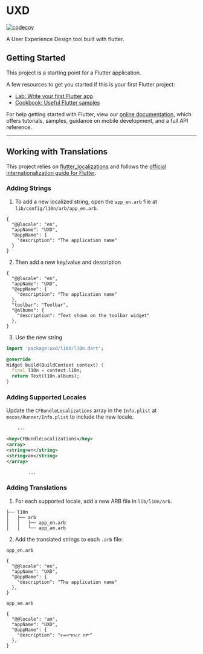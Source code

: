 # UXD

[![codecov](https://codecov.io/gh/Elias8/UXD/branch/main/graph/badge.svg?token=hl5feg6dAk)](https://codecov.io/gh/Elias8/UXD)

A User Experience Design tool built with flutter.

## Getting Started

This project is a starting point for a Flutter application.

A few resources to get you started if this is your first Flutter project:

- [Lab: Write your first Flutter app](https://flutter.dev/docs/get-started/codelab)
- [Cookbook: Useful Flutter samples](https://flutter.dev/docs/cookbook)

For help getting started with Flutter, view our
[online documentation](https://flutter.dev/docs), which offers tutorials, samples, guidance on mobile development, and a
full API reference.

---

## Working with Translations

This project relies on [flutter_localizations][flutter_localizations_link] and follows
the [official internationalization guide for Flutter][internationalization_link].

### Adding Strings

1. To add a new localized string, open the `app_en.arb` file at `lib/config/l10n/arb/app_en.arb`.

```arb
{
  "@@locale": "en",
  "appName": "UXD",
  "@appName": {
    "description": "The application name"
  }
}
```

2. Then add a new key/value and description

```arb
{
  "@@locale": "en",
  "appName": "UXD",
  "@appName": {
    "description": "The application name"
  },
  "toolbar": "Toolbar",
  "@albums": {
    "description": "Text shown on the toolbar widget"
  },
}
```

3. Use the new string

```dart
import 'package:uxd/l10n/l10n.dart';

@override
Widget build(BuildContext context) {
  final l10n = context.l10n;
  return Text(l10n.albums);
}
```

### Adding Supported Locales

Update the `CFBundleLocalizations` array in the `Info.plist` at `macos/Runner/Info.plist` to include the new locale.

```xml
    ...

<key>CFBundleLocalizations</key>
<array>
<string>en</string>
<string>am</string>
</array>

        ...
```

### Adding Translations

1. For each supported locale, add a new ARB file in `lib/l10n/arb`.

```
├── l10n
│   ├── arb
│   │   ├── app_en.arb
│   │   └── app_am.arb
```

2. Add the translated strings to each `.arb` file:

`app_en.arb`

```arb
{
  "@@locale": "en",
  "appName": "UXD",
  "@appName": {
    "description": "The application name"
  },
}
```

`app_am.arb`

```arb
{
  "@@locale": "am",
  "appName": "UXD",
  "@appName": {
    "description": "የመተግበሪያ ስም"
  },
}
```

[flutter_localizations_link]: https://api.flutter.dev/flutter/flutter_localizations/flutter_localizations-library.html

[internationalization_link]: https://flutter.dev/docs/development/accessibility-and-localization/internationalization

[lcov_link]: https://github.com/linux-test-project/lcov
